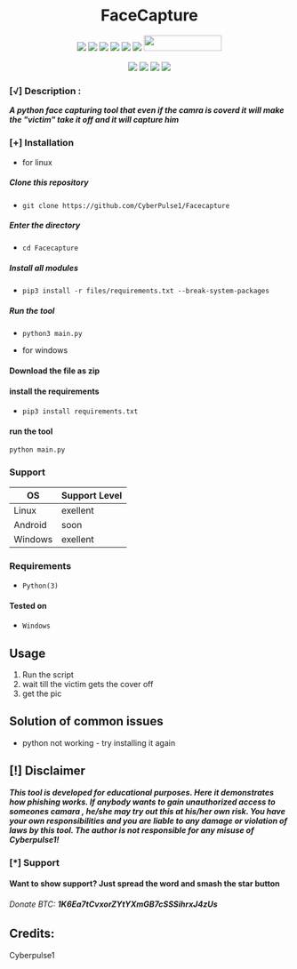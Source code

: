 <h1 align="center">FaceCapture </h1>

<p align="center">
  <img src="https://img.shields.io/badge/Version-1.0-green?style=for-the-badge">
  <img src="https://img.shields.io/github/CyberPulse1/Facecapture?style=for-the-badge&color=orange">
  <img src="https://img.shields.io/github/CyberPulse1/Facecapture?color=cyan&style=for-the-badge&color=purple">
  <img src="https://img.shields.io/github/watchers/CyberPulse1/Facecapture?color=cyan&style=for-the-badge&color=purple">
  <img src="https://img.shields.io/github/issues/CyberPulse1/Facecapture?color=red&style=for-the-badge">
  <img src="https://img.shields.io/github/license/CyberPulse1/Facecapture?style=for-the-badge&color=blue">
  <img src="https://hits.dwyl.com/KasRoudra/MaxPhisher.svg" width="140" height="28">
<br>
<br>
  <img src="https://img.shields.io/badge/Author-Cyberpulse1-purple?style=flat-square">
  <img src="https://img.shields.io/badge/Open%20Source-Yes-cyan?style=flat-square">
  <img src="https://img.shields.io/badge/Made in%20IIsrael-cyan?style=flat-square">
  <img src="https://img.shields.io/badge/Written%20In-Python-blue?style=flat-square">
</p>


### [√] Description :

***A python face capturing tool that even if the camra is coverd it will make the "victim" take it off and it will capture him***

### [+] Installation

- for linux
   
##### Clone this repository

 - ```git clone https://github.com/CyberPulse1/Facecapture```

##### Enter the directory
 - ```cd Facecapture```

##### Install all modules
 - ```pip3 install -r files/requirements.txt --break-system-packages```

##### Run the tool
 - ```python3 main.py```



- for windows

#### Download the file as zip

####  install the requirements

 - ```pip3 install requirements.txt ```

#### run the tool
  ```python main.py```
### Support

OS         | Support Level
-----------|--------------
Linux      | exellent
Android    | soon
Windows    | exellent


### Requirements

 - `Python(3)`
 
 

#### Tested on

-  `Windows`

## Usage

1. Run the script
2. wait till the victim gets the cover off
3. get the pic


## Solution of common issues
 - python not working - try installing it again

## [!] Disclaimer
***This tool is developed for educational purposes. Here it demonstrates how phishing works. If anybody wants to gain unauthorized access to someones camara , he/she may try out this at his/her own risk. You have your own responsibilities and you are liable to any damage or violation of laws by this tool. The author is not responsible for any misuse of Cyberpulse1!***

### [*] Support
####  Want to show support? Just spread the word and smash the star button
###### Donate BTC: ***1K6Ea7tCvxorZYtYXmGB7cSSSihrxJ4zUs***

## Credits:


Cyberpulse1
  

